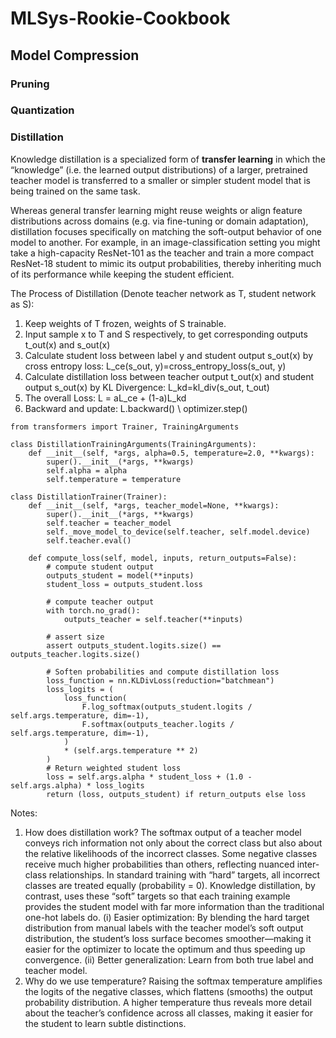 # MLSys-Rookie-Cookbook

## Model Compression

### Pruning

### Quantization

### Distillation
Knowledge distillation is a specialized form of **transfer learning** in which the “knowledge” (i.e. the learned output distributions) of a larger, pretrained teacher model is transferred to a smaller or simpler student model that is being trained on the same task. 

Whereas general transfer learning might reuse weights or align feature distributions across domains (e.g. via fine-tuning or domain adaptation), distillation focuses specifically on matching the soft-output behavior of one model to another. For example, in an image-classification setting you might take a high-capacity ResNet-101 as the teacher and train a more compact ResNet-18 student to mimic its output probabilities, thereby inheriting much of its performance while keeping the student efficient.

The Process of Distillation (Denote teacher network as T, student network as S):

1. Keep weights of T frozen, weights of S trainable.
2. Input sample x to T and S respectively, to get corresponding outputs t_out(x) and s_out(x)
3. Calculate student loss between label y and student output s_out(x) by cross entropy loss: L_ce(s_out, y)=cross_entropy_loss(s_out, y)
4. Calculate distillation loss between teacher output t_out(x) and student output s_out(x) by KL Divergence: L_kd=kl_div(s_out, t_out)
5. The overall Loss: L = aL_ce + (1-a)L_kd
6. Backward and update: L.backward() \ optimizer.step()

```
from transformers import Trainer, TrainingArguments

class DistillationTrainingArguments(TrainingArguments):
    def __init__(self, *args, alpha=0.5, temperature=2.0, **kwargs):
        super().__init__(*args, **kwargs)
        self.alpha = alpha
        self.temperature = temperature

class DistillationTrainer(Trainer):
    def __init__(self, *args, teacher_model=None, **kwargs):
        super().__init__(*args, **kwargs)
        self.teacher = teacher_model
        self._move_model_to_device(self.teacher, self.model.device)
        self.teacher.eval()

    def compute_loss(self, model, inputs, return_outputs=False):
        # compute student output
        outputs_student = model(**inputs)
        student_loss = outputs_student.loss

        # compute teacher output
        with torch.no_grad():
            outputs_teacher = self.teacher(**inputs)

        # assert size
        assert outputs_student.logits.size() == outputs_teacher.logits.size()

        # Soften probabilities and compute distillation loss
        loss_function = nn.KLDivLoss(reduction="batchmean")
        loss_logits = (
            loss_function(
                F.log_softmax(outputs_student.logits / self.args.temperature, dim=-1),
                F.softmax(outputs_teacher.logits / self.args.temperature, dim=-1),
            )
            * (self.args.temperature ** 2)
        )
        # Return weighted student loss
        loss = self.args.alpha * student_loss + (1.0 - self.args.alpha) * loss_logits
        return (loss, outputs_student) if return_outputs else loss
```

Notes:

1. How does distillation work? The softmax output of a teacher model conveys rich information not only about the correct class but also about the relative likelihoods of the incorrect classes. Some negative classes receive much higher probabilities than others, reflecting nuanced inter-class relationships. In standard training with “hard” targets, all incorrect classes are treated equally (probability = 0). Knowledge distillation, by contrast, uses these “soft” targets so that each training example provides the student model with far more information than the traditional one-hot labels do.
(i) Easier optimization: By blending the hard target distribution from manual labels with the teacher model’s soft output distribution, the student’s loss surface becomes smoother—making it easier for the optimizer to locate the optimum and thus speeding up convergence.
(ii) Better generalization: Learn from both true label and teacher model.
2. Why do we use temperature? Raising the softmax temperature amplifies the logits of the negative classes, which flattens (smooths) the output probability distribution. A higher temperature thus reveals more detail about the teacher’s confidence across all classes, making it easier for the student to learn subtle distinctions.
